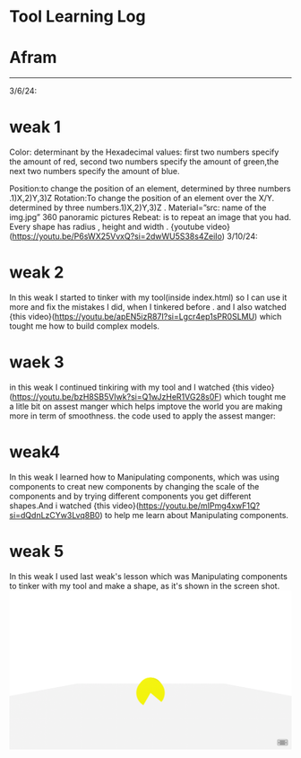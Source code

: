 # Tool Learning Log

# Afram

---

3/6/24:
# weak 1
Color: determinant by the Hexadecimal values: first two numbers specify the amount of red, second two numbers specify the amount of green,the next two numbers specify the amount of blue.

Position:to change the position of an element, determined by three numbers .1)X,2)Y,3)Z
Rotation:To change the position of an element over the X/Y. determined by three numbers.1)X,2)Y,3)Z .
Material=”src: name of the img.jpg”
360 panoramic pictures
Rebeat: is to repeat an image that you had.
Every shape has radius , height and width .
{youtube video}(https://youtu.be/P6sWX25VvxQ?si=2dwWU5S38s4ZeiIo)
3/10/24:
# weak 2

  In this weak I started to tinker with my tool(inside index.html) so I can use it more and fix the mistakes I did, when I tinkered before .
  and I also watched {this video}(https://youtu.be/apEN5izR87I?si=Lgcr4ep1sPR0SLMU) which tought me how to build complex models.

  # waek 3
  in this weak I continued  tinkiring with my tool and I watched {this video}(https://youtu.be/bzH8SB5VIwk?si=Q1wJzHeR1VG28s0F) which tought me a litle bit on assest manger which helps imptove the world you are making more in term of smoothness.
  the code used to apply the assest manger:
  <a-scene>
  <a-assest>
  </a-assest>


  # weak4
  In this weak I learned how to Manipulating components, which was using components to creat new components by changing the scale of the components and by trying different components you get different shapes.And i watched {this video}(https://youtu.be/mIPmg4xwF1Q?si=dQdnLzCYw3Lvq8B0) to help me learn about Manipulating components.

# weak 5
In this weak I used last weak's lesson which was Manipulating components to tinker with my tool and make a shape, as it's shown in the screen shot.
![alt text](<Screenshot 2024-04-01 6.39.54 PM.png>)
<!--
* Links you used today (websites, videos, etc)
* Things you tried, progress you made, etc
* Challenges, a-ha moments, etc
* Questions you still have
* What you're going to try next
-->
